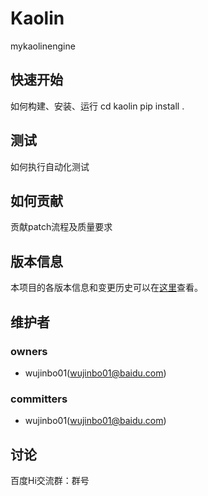 Kaolin
===
mykaolinengine

快速开始
---
如何构建、安装、运行
cd kaolin
pip install .

测试
---
如何执行自动化测试

如何贡献
---
贡献patch流程及质量要求

版本信息
---
本项目的各版本信息和变更历史可以在[这里][changelog]查看。

维护者
---
### owners
* wujinbo01(wujinbo01@baidu.com)

### committers
* wujinbo01(wujinbo01@baidu.com)

讨论
---
百度Hi交流群：群号


[changelog]: http://icode.baidu.com/repos/baidu/personal-code/kaolin/blob/master:CHANGELOG.md
